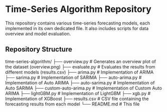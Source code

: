 # Time-Series Algorithm Repository

This repository contains various time-series forecasting models, each implemented in its own dedicated file. It also includes scripts for data overview and model evaluation.

## Repository Structure

time-series-algorithm/
├── overview.py        # Generates an overview plot of the dataset (overview.png)
├── evaluate.py        # Evaluates the results from different models (results.csv)
├── arima.py          # Implementation of ARIMA
├── sarima.py          # Implementation of SARIMA
├── auto-arima.py          # Implementation of Auto ARIMA
├── auto-sarima.py          # Implementation of Auto SARIMA
├── custom-auto-arima.py          # Implementation of Custom Auto ARIMA
├── lightGBM.py          # Implementation of LightGBM
├── xgb.py          # Implementation of XGBoost
├── results.csv         # CSV file containing the forecasting results from each model
└── README.md          # This file

